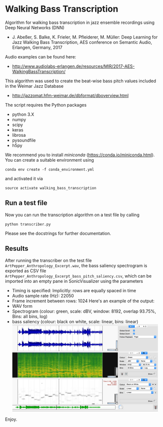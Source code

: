 # Walking Bass Transcription

Algorithm for walking bass transcription in jazz ensemble recordings using Deep Neural Networks (DNN)
  - J. Abeßer, S. Balke, K. Frieler, M. Pfleiderer, M. Müller: Deep Learning for Jazz Walking Bass Transcription, AES conference on Semantic Audio, Erlangen, Germany, 2017

Audio examples can be found here:
  - http://www.audiolabs-erlangen.de/resources/MIR/2017-AES-WalkingBassTranscription/

This algorithm was used to create the beat-wise bass pitch values included in the Weimar Jazz Database
  - http://jazzomat.hfm-weimar.de/dbformat/dboverview.html

The script requires the Python packages
  - python 3.X
  - numpy
  - scipy
  - keras
  - librosa
  - pysoundfile
  - h5py

We recommend you to install *miniconda* (https://conda.io/miniconda.html).
You can create a suitable environment using
```
conda env create -f conda_environment.yml
```
and activated it via
```
source activate walking_bass_transcription
```

## Run a test file

Now you can run the transcription algorithm on a test file by calling
```
python transcriber.py
```
Please see the docstrings for further documentation.

## Results

After running the transcriber on the test file ```ArtPepper_Anthropology_Excerpt.wav```, the bass saliency spectrogram is exported as CSV file ```ArtPepper_Anthropology_Excerpt_bass_pitch_saliency.csv```,
which can be imported into an empty pane in SonicVisualizer using the parameters
 - Timing is specified: Implicitly: rows are equally spaced in time
 - Audio sample rate (Hz): 22050
 - Frame increment between rows: 1024
Here's an example of the output:
 - WAV form
 - Spectrogram (colour: green, scale: dBV, window: 8192, overlap 93.75%, Bins: all bins, log)
 - bass saliency (colour: black on white, scale: linear, bins: linear)
![Sonic Visualizer Screenshot](data/Sonic_Visualizer_Screenshot.png "Bass saliency for excerpt from Art Pepper's solo on Anthropology")


Enjoy.
